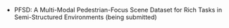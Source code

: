 - PFSD: A Multi-Modal Pedestrian-Focus Scene Dataset for Rich Tasks in Semi-Structured Environments (being submitted)
  

